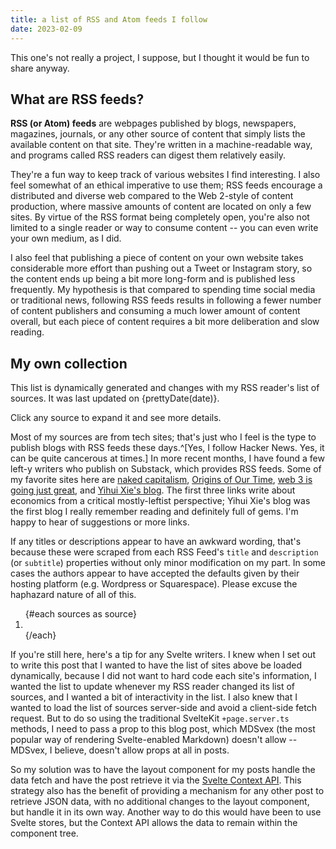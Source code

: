 ```yaml
---
title: a list of RSS and Atom feeds I follow
date: 2023-02-09
---
```


<script>
  /* We can't pass props to MDSvex components (at least I don't
  think), but you can use context, which is the next best thing*/
  /* Stores work too, but context seems best practices 
  since it doesn't break the component hierarchy
  */
  import {getContext} from 'svelte'
  import {postDataKey} from '../../../../store'
  import {prettyDate} from '$lib/utils/string'
  import Source from '$lib/Source.svelte'

  const {date, sources} = getContext(postDataKey)
</script>

This one's not really a project, I suppose, but I thought it
would be fun to share anyway.

## What are RSS feeds?

**RSS (or Atom) feeds** are webpages published by blogs,
newspapers, magazines, journals, or any other source of
content that simply lists the available content on that
site. They're written in a machine-readable way, and
programs called RSS readers can digest them relatively
easily.

They're a fun way to keep track of various websites I find
interesting. I also feel somewhat of an ethical imperative
to use them; RSS feeds encourage a distributed and diverse
web compared to the Web 2-style of content production, where
massive amounts of content are located on only a few sites.
By virtue of the RSS format being completely open, you're
also not limited to a single reader or way to consume
content -- you can even write your own medium, as I did.

I also feel that publishing a piece of content on your own
website takes considerable more effort than pushing out a
Tweet or Instagram story, so the content ends up being a bit
more long-form and is published less frequently. My
hypothesis is that compared to spending time social media or
traditional news, following RSS feeds results in following a
fewer number of content publishers and consuming a much
lower amount of content overall, but each piece of content
requires a bit more deliberation and slow reading.

## My own collection

This list is dynamically generated and changes with my RSS
reader's list of sources. It was last updated on
{prettyDate(date)}.

Click any source to expand it and see more details.

Most of my sources are from tech sites; that's just who I
feel is the type to publish blogs with RSS feeds these
days.^[Yes, I follow Hacker News. Yes, it can be quite
cancerous at times.] In more recent months, I have found a
few left-y writers who publish on Substack, which provides
RSS feeds. Some of my favorite sites here are
[naked capitalism](https://www.nakedcapitalism.com/about),
[Origins of Our Time](https://ourtime.substack.com),
[web 3 is going just great](https://web3isgoinggreat.com),
and [Yihui Xie's blog](https://yihui.org/en/). The first
three links write about economics from a critical
mostly-leftist perspective; Yihui Xie's blog was the first
blog I really remember reading and definitely full of gems.
I'm happy to hear of suggestions or more links.

If any titles or descriptions appear to have an awkward
wording, that's because these were scraped from each RSS
Feed's `title` and `description` (or `subtitle`) properties
without only minor modification on my part. In some cases
the authors appear to have accepted the defaults given by
their hosting platform (e.g. Wordpress or Squarespace).
Please excuse the haphazard nature of all of this.

<ol>
  {#each sources as source}
    <li>
      <Source {source} />
    </li>
  {/each}
</ol>

If you're still here, here's a tip for any Svelte writers. I
knew when I set out to write this post that I wanted to have
the list of sites above be loaded dynamically, because I did
not want to hard code each site's information, I wanted the
list to update whenever my RSS reader changed its list of
sources, and I wanted a bit of interactivity in the list. I
also knew that I wanted to load the list of sources
server-side and avoid a client-side fetch request. But to do
so using the traditional SvelteKit `+page.server.ts`
methods, I need to pass a prop to this blog post, which
MDSvex (the most popular way of rendering Svelte-enabled
Markdown) doesn't allow -- MDSvex, I believe, doesn't allow
props at all in posts.

So my solution was to have the layout component for my posts
handle the data fetch and have the post retrieve it via the
[Svelte Context API](https://svelte.dev/tutorial/context-api).
This strategy also has the benefit of providing a mechanism
for any other post to retrieve JSON data, with no additional
changes to the layout component, but handle it in its own
way. Another way to do this would have been to use Svelte
stores, but the Context API allows the data to remain within
the component tree.
